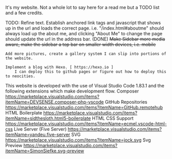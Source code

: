 It's my website. Not a whole lot to say here for a read me but a TODO list and a few credits.

TODO:
    Refine text.
    Establish anchored link tags and javascript that shows up in the url and loads the correct page.
        i.e. "/index.html#aboutme" should always load up the about me, and clicking "About Me" to change the page should update the url in the address bar.
    (DONE) ~~Make Sidebar more media aware, make the sidebar a top bar on smaller width devices, i.e. mobile~~

    Add more pictures, create a gallery system I can slip into portions of the website.

    Implement a blog with Hexo. [ https://hexo.io ]
        I can deploy this to github pages or figure out how to deploy this to neocities.

This website is developed with the use of Visual Studio Code 1.83.1
and the following extensions which make development flow.
    Composer
        https://marketplace.visualstudio.com/items?itemName=DEVSENSE.composer-php-vscode
    GitHub Repositories
        https://marketplace.visualstudio.com/items?itemName=GitHub.remotehub
    HTML Boilerplate
        https://marketplace.visualstudio.com/items?itemName=sidthesloth.html5-boilerplate
    HTML CSS Support
        https://marketplace.visualstudio.com/items?itemName=ecmel.vscode-html-css
    Live Server (Five Server)
        https://marketplace.visualstudio.com/items?itemName=yandeu.five-server
    SVG
        https://marketplace.visualstudio.com/items?itemName=jock.svg
    Svg Preview
        https://marketplace.visualstudio.com/items?itemName=SimonSiefke.svg-preview